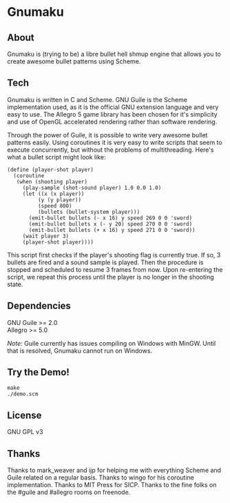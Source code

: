 Gnumaku
=======

About
-----
Gnumaku is (trying to be) a libre bullet hell shmup engine that allows you to create awesome bullet patterns using Scheme.

Tech
----
Gnumaku is written in C and Scheme. GNU Guile is the Scheme implementation used, as it is the official GNU extension language and very easy to use.
The Allegro 5 game library has been chosen for it's simplicity and use of OpenGL accelerated rendering rather than software rendering.

Through the power of Guile, it is possible to write very awesome bullet patterns easily.
Using coroutines it is very easy to write scripts that seem to execute concurrently, but without the problems of multithreading.
Here's what a bullet script might look like:

    (define (player-shot player)
      (coroutine
       (when (shooting player)
         (play-sample (shot-sound player) 1.0 0.0 1.0)
         (let ((x (x player))
    	      (y (y player))
    	      (speed 800)
              (bullets (bullet-system player)))
           (emit-bullet bullets (- x 16) y speed 269 0 0 'sword)
           (emit-bullet bullets x (- y 20) speed 270 0 0 'sword)
           (emit-bullet bullets (+ x 16) y speed 271 0 0 'sword))
         (wait player 3)
         (player-shot player))))

This script first checks if the player's shooting flag is currently true.
If so, 3 bullets are fired and a sound sample is played.
Then the procedure is stopped and scheduled to resume 3 frames from now.
Upon re-entering the script, we repeat this process until the player is no longer in the shooting state.
    
Dependencies
------------
GNU Guile >= 2.0  
Allegro >= 5.0

*Note:* Guile currently has issues compiling on Windows with MinGW. Until that is resolved, Gnumaku cannot run on Windows.

Try the Demo!
------------------
    make
    ./demo.scm

License
-------
GNU GPL v3

Thanks
------
Thanks to mark_weaver and ijp for helping me with everything Scheme and Guile related on a regular basis.
Thanks to wingo for his coroutine implementation.
Thanks to MIT Press for SICP.
Thanks to the fine folks on the #guile and #allegro rooms on freenode.